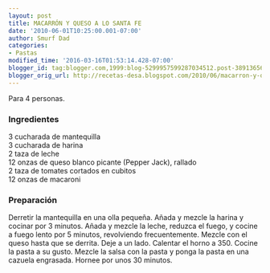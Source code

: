 ```yaml
---
layout: post
title: MACARRÓN Y QUESO A LO SANTA FE
date: '2010-06-01T10:25:00.001-07:00'
author: Smurf Dad
categories:
- Pastas
modified_time: '2016-03-16T01:53:14.428-07:00'
blogger_id: tag:blogger.com,1999:blog-5299957599287034512.post-38913656512403819
blogger_orig_url: http://recetas-desa.blogspot.com/2010/06/macarron-y-queso-lo-santa-fe.html
---
```


Para 4 personas.<br /><h3>Ingredientes</h3>3 cucharada de mantequilla<br />3 cucharada de harina<br />2 taza de leche<br />12 onzas de queso blanco picante (Pepper Jack), rallado<br />2 taza de tomates cortados en cubitos<br />12 onzas de macaroni<br /><h3>Preparación</h3>Derretir la mantequilla en una olla pequeña. Añada y mezcle la harina y cocinar por 3 minutos. Añada y mezcle la leche, reduzca el fuego, y cocine a fuego lento por 5 minutos, revolviendo frecuentemente. Mezcle con el queso hasta que se derrita. Deje a un lado. Calentar el horno a 350. Cocine la pasta a su gusto. Mezcle la salsa con la pasta y ponga la pasta en una cazuela engrasada. Hornee por unos 30 minutos.